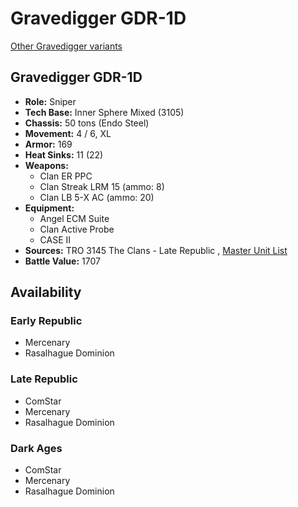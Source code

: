 # Gravedigger GDR-1D 

[Other Gravedigger variants](../gravedigger.md) 

## Gravedigger GDR-1D 

- **Role:** Sniper 
- **Tech Base:** Inner Sphere Mixed (3105) 
- **Chassis:** 50 tons (Endo Steel) 
- **Movement:** 4 / 6, XL 
- **Armor:** 169 
- **Heat Sinks:** 11 (22) 
- **Weapons:** 
  - Clan ER PPC 
  - Clan Streak LRM 15 (ammo: 8) 
  - Clan LB 5-X AC (ammo: 20) 
- **Equipment:** 
  - Angel ECM Suite 
  - Clan Active Probe 
  - CASE II 
- **Sources:** TRO 3145 The Clans - Late Republic , [Master Unit List](http://masterunitlist.info/Unit/Details/6264/gravedigger-gdr-1d) 
- **Battle Value:** 1707 

## Availability 

### Early Republic 

- Mercenary 
- Rasalhague Dominion 

### Late Republic 

- ComStar 
- Mercenary 
- Rasalhague Dominion 

### Dark Ages 

- ComStar 
- Mercenary 
- Rasalhague Dominion 

